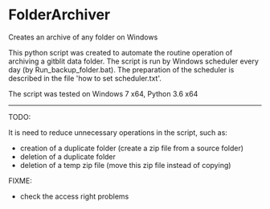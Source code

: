# FolderArchiver
Creates an archive of any folder on Windows

This python script was created to automate the routine operation of archiving a gitblit data folder. 
The script is run by Windows scheduler every day (by Run_backup_folder.bat). 
The preparation of the scheduler is described in the file 'how to set scheduler.txt'.

The script was tested on Windows 7 x64, Python 3.6 x64

------------
TODO: 

It is need to reduce unnecessary operations in the script, such as: 
- creation of a duplicate folder (create a zip file from a source folder)
- deletion of a duplicate folder
- deletion of a temp zip file (move this zip file instead of copying)

FIXME: 
- check the access right problems
